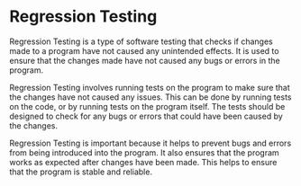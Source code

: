 # Regression Testing

Regression Testing is a type of software testing that checks if changes made to a program have not caused any unintended effects. It is used to ensure that the changes made have not caused any bugs or errors in the program.

Regression Testing involves running tests on the program to make sure that the changes have not caused any issues. This can be done by running tests on the code, or by running tests on the program itself. The tests should be designed to check for any bugs or errors that could have been caused by the changes.

Regression Testing is important because it helps to prevent bugs and errors from being introduced into the program. It also ensures that the program works as expected after changes have been made. This helps to ensure that the program is stable and reliable.
